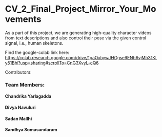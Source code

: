 # CV_2_Final_Project_Mirror_Your_Movements

As a part of this project, we are generating high-quality character videos from text descriptions and also control their pose via the given control signal, i.e., human skeletons.

Find the google-colab link here: https://colab.research.google.com/drive/1paOxbywJHGgse6ENh6vjMh31Kty51Bhi?usp=sharing#scrollTo=CnG3XvyL-cQ6


Contributors:
### Team Members:
#### Chandrika Yarlagadda
#### Divya Navuluri
#### Sadan Mallhi
#### Sandhya Somasundaram


